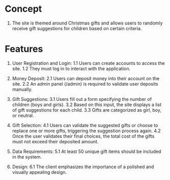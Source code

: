 # Concept
1. The site is themed around Christmas gifts and allows users to randomly receive gift suggestions for children based on certain criteria.

# Features
1. User Registration and Login:
   1.1 Users can create accounts to access the site.
   1.2 They must log in to interact with the application.

2. Money Deposit:
   2.1 Users can deposit money into their account on the site.
   2.2 An admin panel (/admin) is required to validate user deposits manually.

3. Gift Suggestions:
   3.1 Users fill out a form specifying the number of children (boys and girls).
   3.2 Based on this input, the site displays a list of gift suggestions for each child.
   3.3 Gifts are categorized as girl, boy, or neutral.

4. Gift Selection:
   4.1 Users can validate the suggested gifts or choose to replace one or more gifts, triggering the suggestion process again.
   4.2 Once the user validates their final choices, the total cost of the gifts must not exceed their deposited amount.

5. Data Requirements:
   5.1 At least 50 unique gift items should be included in the system.

6. Design:
   6.1 The client emphasizes the importance of a polished and visually appealing design.
